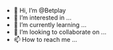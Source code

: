 - 👋 Hi, I’m @Betplay
- 👀 I’m interested in ...
- 🌱 I’m currently learning ...
- 💞️ I’m looking to collaborate on ...
- 📫 How to reach me ...

<!---
Betplay/Betplay is a ✨ special ✨ repository because its `README.md` (this file) appears on your GitHub profile.
You can click the Preview link to take a look at your changes.
--->
